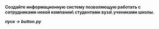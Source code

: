**Создайте информационную систему позволяющую работать с сотрудниками некой компании\ студентами вуза\ учениками школы.**

_**пуск -> button.py**_ 

